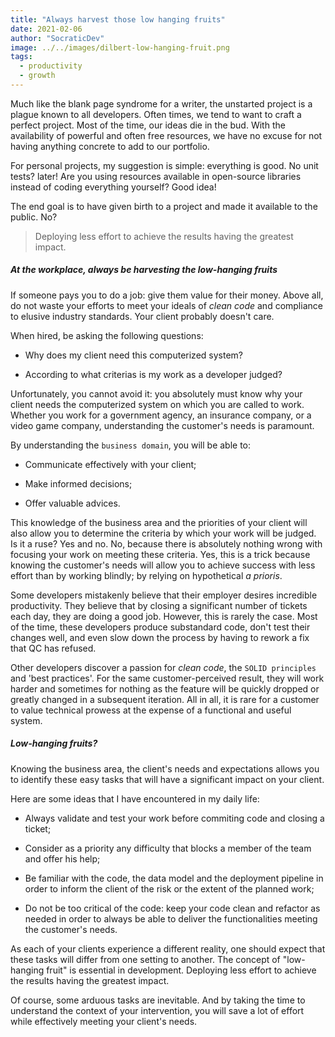 ```yaml
---
title: "Always harvest those low hanging fruits"
date: 2021-02-06
author: "SocraticDev"
image: ../../images/dilbert-low-hanging-fruit.png
tags:
  - productivity
  - growth
---
```


Much like the blank page syndrome for a writer, the unstarted project is a plague known to all developers. Often times, we tend to want to craft a perfect project. Most of the time, our ideas die in the bud. With the availability of powerful and often free resources, we have no excuse for not having anything concrete to add to our portfolio.

For personal projects, my suggestion is simple: everything is good. No unit tests? later! Are you using resources available in open-source libraries instead of coding everything yourself? Good idea!

The end goal is to have given birth to a project and made it available to the public. No?

>Deploying less effort to achieve the results having the greatest impact.

##### At the workplace, always be harvesting the low-hanging fruits

If someone pays you to do a job: give them value for their money. Above all, do not waste your efforts to meet your ideals of _clean code_ and compliance to elusive industry standards. Your client probably doesn't care.

When hired, be asking the following questions:

- Why does my client need this computerized system?

- According to what criterias is my work as a developer judged?

Unfortunately, you cannot avoid it: you absolutely must know why your client needs the computerized system on which you are called to work. Whether you work for a government agency, an insurance company, or a video game company, understanding the customer's needs is paramount.

By understanding the ``business domain``, you will be able to:

- Communicate effectively with your client;

- Make informed decisions;

- Offer valuable advices.

This knowledge of the business area and the priorities of your client will also allow you to determine the criteria by which your work will be judged. Is it a ruse? Yes and no. No, because there is absolutely nothing wrong with focusing your work on meeting these criteria. Yes, this is a trick because knowing the customer's needs will allow you to achieve success with less effort than by working blindly; by relying on hypothetical _a prioris_.

Some developers mistakenly believe that their employer desires incredible productivity. They believe that by closing a significant number of tickets each day, they are doing a good job. However, this is rarely the case. Most of the time, these developers produce substandard code, don't test their changes well, and even slow down the process by having to rework a fix that QC has refused.

Other developers discover a passion for _clean code_, the ``SOLID principles`` and 'best practices'. For the same customer-perceived result, they will work harder and sometimes for nothing as the feature will be quickly dropped or greatly changed in a subsequent iteration. All in all, it is rare for a customer to value technical prowess at the expense of a functional and useful system.

##### Low-hanging fruits?

Knowing the business area, the client's needs and expectations allows you to identify these easy tasks that will have a significant impact on your client.

Here are some ideas that I have encountered in my daily life:

- Always validate and test your work before commiting code and closing a ticket;

- Consider as a priority any difficulty that blocks a member of the team and offer his help;

- Be familiar with the code, the data model and the deployment pipeline in order to inform the client of the risk or the extent of the planned work;

- Do not be too critical of the code: keep your code clean and refactor as needed in order to always be able to deliver the functionalities meeting the customer's needs.

As each of your clients experience a different reality, one should expect that these tasks will differ from one setting to another. The concept of "low-hanging fruit" is essential in development. Deploying less effort to achieve the results having the greatest impact.

Of course, some arduous tasks are inevitable. And by taking the time to understand the context of your intervention, you will save a lot of effort while effectively meeting your client's needs.